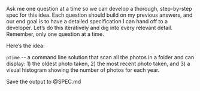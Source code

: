 Ask me one question at a time so we can develop a thorough, step-by-step spec for this idea. Each question should build on my previous answers, and our end goal is to have a detailed specification I can hand off to a developer. Let’s do this iteratively and dig into every relevant detail. Remember, only one question at a time.

Here’s the idea:

`ptime` -- a command line solution that scan all the photos in a folder and can display: 1) the oldest photo taken, 2) the most recent photo taken, and 3) a visual histogram showing the number of photos for each year.

Save the output to @SPEC.md

